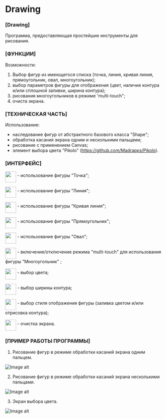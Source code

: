 # Drawing

### [Drawing]

Программа, предоставляющая простейшие инструменты для рисования.

### [ФУНКЦИИ]

Возможности:

1. Выбор фигур из имеющегося списка (точка, линия, кривая линия, прямоугольник, овал, многоугольник);
2. выбор параметров фигуры для отображения (цвет, наличие контура и/или сплошной заливки, ширина контура);
3. рисования многоугольников в режиме 'multi-touch";
4. очиста экрана.

### [ТЕХНИЧЕСКАЯ ЧАСТЬ]

Использование:

- наследование фигур от абстрактного базового класса "Shape";
- обработка касания экрана одним и несколькими пальцами;
- рисование с применением Canvas;
- элемент выбора цвета "Pikolo" (https://github.com/Madrapps/Pikolo).

### [ИНТЕРФЕЙС]

<p><img src="app/src/main/res/drawable/tool_point.png" width="35" height="35" align="middle" /> 
- использование фигуры "Точка"; </p>
<p><img src="app/src/main/res/drawable/tool_line.png" width="35" height="35" align="middle" /> 
- использование фигуры "Линия"; </p>
<p><img src="app/src/main/res/drawable/tool_pathline.png" width="35" height="35" align="middle" /> 
- использование фигуры "Кривая линия"; </p>
<p><img src="app/src/main/res/drawable/tool_rectangle.png" width="35" height="35" align="middle" /> 
- использование фигуры "Прямоугольник"; </p>
<p><img src="app/src/main/res/drawable/tool_oval.png" width="35" height="35" align="middle" /> 
- использование фигуры "Овал"; </p>
<p><img src="app/src/main/res/drawable/tool_multitouch.png" width="35" height="35" align="middle" /> 
- включение/отключение режима "multi-touch" для использования фигуры "Многоугольник" ; </p>
<p><img src="app/src/main/res/drawable/tool_colors.png" width="35" height="35" align="middle" /> 
- выбор цвета; </p>
<p><img src="app/src/main/res/drawable/tool_width.png" width="35" height="35" align="middle" /> 
- выбор ширины контура; </p>
<p><img src="app/src/main/res/drawable/tool_style.png" width="35" height="35" align="middle" /> 
- выбор стиля отображения фигуры (заливка цветом и/или отрисовка контура); </p>
<p><img src="app/src/main/res/drawable/tool_clear.png" width="35" height="35" align="middle" /> 
- очистка экрана. </p>

### [ПРИМЕР РАБОТЫ ПРОГРАММЫ]

1. Рисование фигур в режиме обработки касаний экрана одним пальцем.

![Image alt](/scr/01_01.jpg)

2. Рисование фигур в режиме обработки касаний экрана несколькими пальцами.

![Image alt](/scr/01_02.jpg)

3. Экран выбора цвета.

![Image alt](/scr/01_03.jpg)
